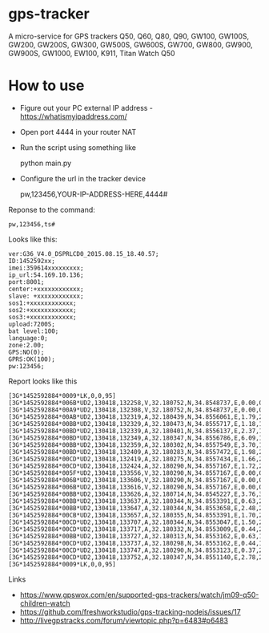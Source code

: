 # gps-tracker

A micro-service for GPS trackers Q50, Q60, 
Q80, Q90, GW100, GW100S, GW200, GW200S, GW300, GW500S, 
GW600S, GW700, GW800, GW900, GW900S, GW1000, EW100, K911, 
Titan Watch Q50


# How to use


* Figure out your PC external IP address - https://whatismyipaddress.com/
* Open port 4444 in your router NAT
* Run the script using something like

    python main.py
    
* Configure the url in the tracker device

    pw,123456,YOUR-IP-ADDRESS-HERE,4444# 


Reponse to the command:

    pw,123456,ts#
    
Looks like this:

    ver:G36_V4.0_DSPRLCD0_2015.08.15_18.40.57;
    ID:1452592xx;
    imei:359614xxxxxxxxx;
    ip_url:54.169.10.136;
    port:8001;
    center:+xxxxxxxxxxxx;
    slave: +xxxxxxxxxxxx;
    sos1:+xxxxxxxxxxxx;
    sos2:+xxxxxxxxxxxx;
    sos3:+xxxxxxxxxxxx;
    upload:7200S;
    bat level:100;
    language:0;
    zone:2.00;
    GPS:NO(0);
    GPRS:OK(100);
    pw:123456;

Report looks like this

    [3G*1452592884*0009*LK,0,0,95][3G*1452592884*006B*UD2,130418,132258,V,32.180752,N,34.8548737,E,0.00,0.0,0.0,5,100,96,0,0,00000000,1,255,425,2,33576,11402,164][3G*1452592884*00A9*UD2,130418,132308,V,32.180752,N,34.8548737,E,0.00,0.0,0.0,5,100,96,0,0,00000000,5,0,425,2,33576,11402,160,33576,12403,139,33576,11401,138,33576,11881,129,33576,11403,128][3G*1452592884*00AB*UD2,130418,132319,A,32.180439,N,34.8556061,E,1.79,207.6,0.0,5,100,96,0,0,00000000,5,0,425,2,33576,11402,159,33576,12403,139,33576,11401,137,33576,11881,129,33576,11403,128][3G*1452592884*00BB*UD2,130418,132329,A,32.180473,N,34.8555717,E,1.18,155.3,0.0,5,100,96,0,0,00000000,6,0,425,2,33576,11402,161,33576,12403,137,33576,11401,137,33552,11301,134,33576,11403,129,33576,11881,129][3G*1452592884*00BD*UD2,130418,132339,A,32.180401,N,34.8556137,E,2.37,147.4,0.0,5,100,96,0,0,00000000,6,255,425,2,33576,11402,159,33576,12403,138,33576,11401,137,33552,11301,134,33576,11403,131,33576,11881,129][3G*1452592884*00BD*UD2,130418,132349,A,32.180347,N,34.8556786,E,6.09,121.2,0.0,4,100,96,0,0,00000000,6,255,425,2,33576,11402,161,33576,12403,138,33576,11401,137,33552,11301,134,33576,11403,130,33576,11881,128][3G*1452592884*00BB*UD2,130418,132359,A,32.180302,N,34.8557549,E,3.70,119.8,0.0,4,100,96,0,0,00000000,6,0,425,2,33576,11402,161,33576,11401,145,33576,12403,138,33552,11301,135,33576,11403,130,33576,11881,129][3G*1452592884*00BD*UD2,130418,132409,A,32.180283,N,34.8557472,E,1.98,237.1,0.0,4,100,96,0,0,00000000,6,255,425,2,33576,11402,162,33576,11401,145,33576,12403,138,33552,11301,135,33576,11403,131,33576,11881,129][3G*1452592884*00CD*UD2,130418,132419,A,32.180275,N,34.8557434,E,1.66,299.7,0.0,4,100,96,0,0,00000000,7,255,425,2,33576,11402,160,33576,11401,143,33576,12403,138,33552,11301,135,33576,11403,131,33576,11884,131,33576,11881,128][3G*1452592884*00CD*UD2,130418,132424,A,32.180290,N,34.8557167,E,1.72,283.1,0.0,4,100,96,0,0,00000000,7,255,425,2,33576,11402,161,33576,11401,138,33576,12403,138,33552,11301,135,33576,11403,129,33576,11881,128,33576,11884,127][3G*1452592884*005F*UD2,130418,133556,V,32.180290,N,34.8557167,E,0.00,0.0,0.0,0,100,50,0,0,00000000,1,0,0,0,0,0,110][3G*1452592884*006B*UD2,130418,133606,V,32.180290,N,34.8557167,E,0.00,0.0,0.0,3,100,95,0,0,00000000,1,255,425,2,33576,11402,161][3G*1452592884*006B*UD2,130418,133616,V,32.180290,N,34.8557167,E,0.00,0.0,0.0,6,100,95,0,0,00000000,1,255,425,2,33576,11402,162][3G*1452592884*00BB*UD2,130418,133626,A,32.180714,N,34.8545227,E,3.76,310.4,0.0,7,100,95,0,0,00000000,6,0,425,2,33576,11402,161,33576,11401,139,33576,12403,137,33576,13862,130,33576,11881,128,33576,11403,128][3G*1452592884*00BB*UD2,130418,133637,A,32.180344,N,34.8553391,E,0.63,279.3,0.0,6,100,94,0,0,00000000,6,0,425,2,33576,11402,161,33576,12403,138,33576,11401,135,33576,11403,131,33576,13862,131,33576,11881,129][3G*1452592884*00BB*UD2,130418,133647,A,32.180344,N,34.8553658,E,2.48,265.0,0.0,6,100,94,0,0,00000000,6,0,425,2,33576,11402,161,33576,11401,141,33576,12403,139,33576,13862,131,33576,11403,129,33576,11881,128][3G*1452592884*00CB*UD2,130418,133657,A,32.180355,N,34.8553391,E,1.70,257.4,0.0,6,100,94,0,0,00000000,7,0,425,2,33576,11402,161,33576,11401,139,33576,12403,139,33552,11301,136,33576,13862,131,33576,11403,129,33576,11881,129][3G*1452592884*00CD*UD2,130418,133707,A,32.180344,N,34.8553047,E,1.50,247.1,0.0,6,100,95,0,0,00000000,7,255,425,2,33576,11402,161,33576,11401,141,33576,12403,138,33552,11301,136,33576,13862,131,33576,11403,129,33576,11881,128][3G*1452592884*00CD*UD2,130418,133717,A,32.180332,N,34.8553009,E,0.44,212.9,0.0,6,100,95,0,0,00000000,7,255,425,2,33576,11402,162,33576,11401,140,33576,12403,137,33552,11301,135,33576,13862,130,33576,11881,128,33576,11403,127][3G*1452592884*00BB*UD2,130418,133727,A,32.180313,N,34.8553162,E,0.63,171.7,0.0,6,100,95,0,0,00000000,6,0,425,2,33576,11402,162,33576,11401,139,33576,12403,138,33552,11301,135,33576,13862,130,33576,11881,129][3G*1452592884*00CD*UD2,130418,133737,A,32.180298,N,34.8553162,E,0.44,182.8,0.0,6,100,95,0,0,00000000,7,255,425,2,33576,11402,160,33576,11401,139,33576,12403,138,33552,11301,135,33576,13862,129,33576,11881,129,33576,11403,126][3G*1452592884*00CD*UD2,130418,133747,A,32.180290,N,34.8553123,E,0.37,233.9,0.0,6,100,95,0,0,00000000,7,255,425,2,33576,11402,161,33576,12403,139,33576,11401,139,33552,11301,135,33576,16283,131,33576,13862,129,33576,11881,129][3G*1452592884*00CD*UD2,130418,133752,A,32.180347,N,34.8551140,E,2.78,278.5,0.0,6,100,95,0,0,00000000,7,255,425,2,33576,11402,161,33576,12403,139,33576,11401,138,33552,11301,135,33576,16283,131,33576,13862,129,33576,11881,129][3G*1452592884*0009*LK,0,0,95]






Links

*  https://www.gpswox.com/en/supported-gps-trackers/watch/jm09-q50-children-watch
*  https://github.com/freshworkstudio/gps-tracking-nodejs/issues/17
*  http://livegpstracks.com/forum/viewtopic.php?p=6483#p6483


